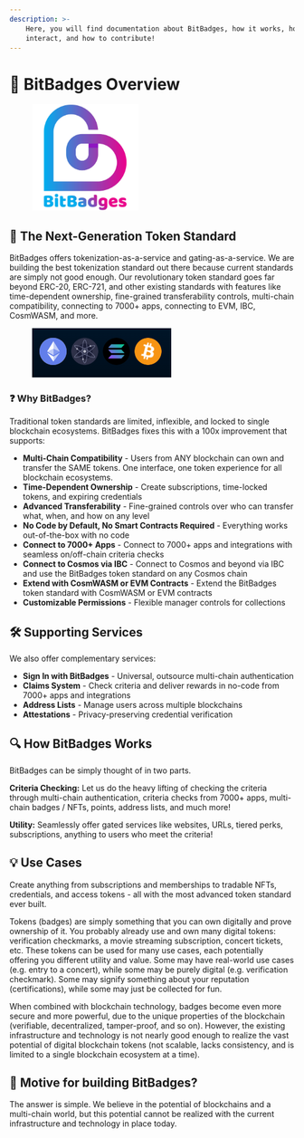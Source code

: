 ```yaml
---
description: >-
    Here, you will find documentation about BitBadges, how it works, how to
    interact, and how to contribute!
---
```


# 👋 BitBadges Overview

<figure><img src=".gitbook/assets/bitbadgeslogo.png" alt="" width="188"><figcaption></figcaption></figure>

## 🚀 The Next-Generation Token Standard

BitBadges offers tokenization-as-a-service and gating-as-a-service. We are building the best tokenization standard out there because current standards are simply not good enough. Our revolutionary token standard goes far beyond ERC-20, ERC-721, and other existing standards with features like time-dependent ownership, fine-grained transferability controls, multi-chain compatibility, connecting to 7000+ apps, connecting to EVM, IBC, CosmWASM, and more.

<div data-full-width="false"><figure><img src=".gitbook/assets/image (8) (1) (1) (1) (1).png" alt=""><figcaption></figcaption></figure></div>

### ❓ Why BitBadges?

Traditional token standards are limited, inflexible, and locked to single blockchain ecosystems. BitBadges fixes this with a 100x improvement that supports:

-   **Multi-Chain Compatibility** - Users from ANY blockchain can own and transfer the SAME tokens. One interface, one token experience for all blockchain ecosystems.
-   **Time-Dependent Ownership** - Create subscriptions, time-locked tokens, and expiring credentials
-   **Advanced Transferability** - Fine-grained controls over who can transfer what, when, and how on any level
-   **No Code by Default, No Smart Contracts Required** - Everything works out-of-the-box with no code
-   **Connect to 7000+ Apps** - Connect to 7000+ apps and integrations with seamless on/off-chain criteria checks
-   **Connect to Cosmos via IBC** - Connect to Cosmos and beyond via IBC and use the BitBadges token standard on any Cosmos chain
-   **Extend with CosmWASM or EVM Contracts** - Extend the BitBadges token standard with CosmWASM or EVM contracts
-   **Customizable Permissions** - Flexible manager controls for collections

## 🛠️ Supporting Services

We also offer complementary services:

-   **Sign In with BitBadges** - Universal, outsource multi-chain authentication
-   **Claims System** - Check criteria and deliver rewards in no-code from 7000+ apps and integrations
-   **Address Lists** - Manage users across multiple blockchains
-   **Attestations** - Privacy-preserving credential verification

## 🔍 How BitBadges Works

BitBadges can be simply thought of in two parts.

**Criteria Checking:** Let us do the heavy lifting of checking the criteria through multi-chain authentication, criteria checks from 7000+ apps, multi-chain badges / NFTs, points, address lists, and much more!

**Utility:** Seamlessly offer gated services like websites, URLs, tiered perks, subscriptions, anything to users who meet the criteria!

## 💡 Use Cases

Create anything from subscriptions and memberships to tradable NFTs, credentials, and access tokens - all with the most advanced token standard ever built.

Tokens (badges) are simply something that you can own digitally and prove ownership of it. You probably already use and own many digital tokens: verification checkmarks, a movie streaming subscription, concert tickets, etc. These tokens can be used for many use cases, each potentially offering you different utility and value. Some may have real-world use cases (e.g. entry to a concert), while some may be purely digital (e.g. verification checkmark). Some may signify something about your reputation (certifications), while some may just be collected for fun.

When combined with blockchain technology, badges become even more secure and more powerful, due to the unique properties of the blockchain (verifiable, decentralized, tamper-proof, and so on). However, the existing infrastructure and technology is not nearly good enough to realize the vast potential of digital blockchain tokens (not scalable, lacks consistency, and is limited to a single blockchain ecosystem at a time).

## 🤔 Motive for building BitBadges?

The answer is simple. We believe in the potential of blockchains and a multi-chain world, but this potential cannot be realized with the current infrastructure and technology in place today.
